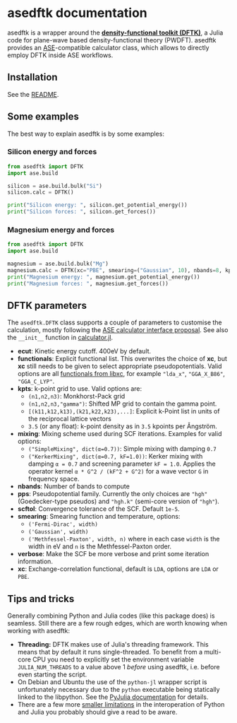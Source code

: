 # asedftk documentation

asedftk is a wrapper around the
[**density-functional toolkit (DFTK)**](https://dftk.org),
a Julia code for plane-wave based density-functional theory (PWDFT).
asedftk provides an [ASE](https://wiki.fysik.dtu.dk/ase/index.html)-compatible
calculator class,
which allows to directly employ DFTK inside ASE workflows.

## Installation
See the [README](../README.md#installation).

## Some examples
The best way to explain asedftk is by some examples:

### Silicon energy and forces
```python
from asedftk import DFTK
import ase.build

silicon = ase.build.bulk("Si")
silicon.calc = DFTK()

print("Silicon energy: ", silicon.get_potential_energy())
print("Silicon forces: ", silicon.get_forces())
```

### Magnesium energy and forces
```python
from asedftk import DFTK
import ase.build

magnesium = ase.build.bulk("Mg")
magnesium.calc = DFTK(xc="PBE", smearing=("Gaussian", 10), nbands=8, kpts=(5, 5, 5))
print("Magnesium energy: ", magnesium.get_potential_energy())
print("Magnesium forces: ", magnesium.get_forces())
```

## DFTK parameters
The `asedftk.DFTK` class supports a couple of parameters
to customise the calculation,
mostly following the
[ASE calculator interface proposal](https://wiki.fysik.dtu.dk/ase/development/proposals/calculators.html).
See also the `__init__` function
in [calculator.jl](https://github.com/mfherbst/asedftk/blob/master/asedftk/calculator.jl).

- **ecut**: Kinetic energy cutoff. 400eV by default.
- **functionals**: Explicit functional list.
  This overwrites the choice of **xc**, but **xc** still needs to be given to select
  appropriate pseudopotentials. Valid options are
  all [functionals from libxc](https://www.tddft.org/programs/libxc/functionals/),
  for example `"lda_x"`, `"GGA_X_B86"`, `"GGA_C_LYP"`.
- **kpts**: k-point grid to use. Valid options are:
	- `(n1,n2,n3)`: Monkhorst-Pack grid
	- `(n1,n2,n3,"gamma")`: Shifted MP grid to contain the gamma point.
	- `[(k11,k12,k13),(k21,k22,k23),...]`: Explicit k-Point list in units of the reciprocal lattice vectors
	- `3.5` (or any float): k-point density as in `3.5` kpoints per Ǎngström.
- **mixing**: Mixing scheme used during SCF iterations. Examples for valid options:
	- `("SimpleMixing", dict(α=0.7))`: Simple mixing with damping `0.7`
	- `("KerkerMixing", dict(α=0.7, kF=1.0))`: Kerker mixing with damping `α = 0.7` and
	  screening parameter `kF = 1.0`. Applies the operator kernel
	  `α * G^2 / (kF^2 + G^2)` for a wave vector `G` in frequency space.
- **nbands**: Number of bands to compute
- **pps**: Pseudopotential family. Currently the only choices are `"hgh"`
  (Goedecker-type pseudos) and `"hgh.k"` (semi-core version of `"hgh"`).
- **scftol**: Convergence tolerance of the SCF. Default `1e-5`.
- **smearing**: Smearing function and temperature, options:
	- `('Fermi-Dirac', width)`
	- `('Gaussian', width)`
	- `('Methfessel-Paxton', width, n)`
	where in each case `width` is the width in eV and `n` is the Methfessel-Paxton order.
- **verbose**: Make the SCF be more verbose and print some iteration information.
- **xc**: Exchange-correlation functional, default is `LDA`, options are `LDA` or `PBE`.

## Tips and tricks
Generally combining Python and Julia codes (like this package does) is seamless.
Still there are a few rough edges,
which are worth knowing when working with asedftk:

- **Threading:** DFTK makes use of Julia's threading framework.
  This means that by default it runs single-threaded.
  To benefit from a multi-core CPU you need to explicitly set
  the environment variable `JULIA_NUM_THREADS`
  to a value above 1 *before* using asedftk,
  i.e. before even starting the script.
- On Debian and Ubuntu the use of the `python-jl` wrapper script
  is unfortunately necessary due to the `python` executable being
  statically linked to the libpython.
  See the [PyJulia documentation](https://pyjulia.readthedocs.io/en/stable/troubleshooting.html#your-python-interpreter-is-statically-linked-to-libpython)
  for details.
- There are a few more [smaller limitations](https://pyjulia.readthedocs.io/en/stable/limitations.html)
  in the interoperation of Python and Julia you probably should give a read to be aware.
